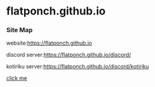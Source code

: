 # flatponch.github.io

### Site Map

website:https://flatponch.github.io

discord server:https://flatponch.github.io/discord/

kotiriku server:https://flatponch.github.io/discord/kotiriku

[click me](https://flatponch.github.io/lol)
